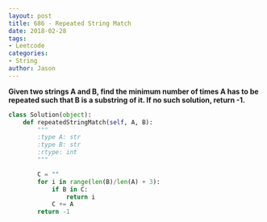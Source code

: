```yaml
---
layout: post
title: 686 - Repeated String Match
date: 2018-02-28
tags:
- Leetcode
categories:
- String
author: Jason
---
```

**Given two strings A and B, find the minimum number of times A has to be repeated such that B is a substring of it. If no such solution, return -1.**


```python
class Solution(object):
    def repeatedStringMatch(self, A, B):
        """
        :type A: str
        :type B: str
        :rtype: int
        """

        C = ""
        for i in range(len(B)/len(A) + 3):
            if B in C:
                return i
            C += A
        return -1
```
